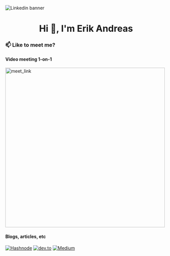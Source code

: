 ![Linkedin banner](https://github.com/user-attachments/assets/a2441d52-5aeb-436c-a41c-2ed574670bd7)
<h1 align="center">Hi 👋, I'm Erik Andreas</h1>

### 📫 Like to meet me?
#### Video meeting 1-on-1
<a href="https://calendly.com/erikandreasdev/30min" target="_blank"><img width="498" alt="meet_link" src="https://user-images.githubusercontent.com/15426564/144297439-f530f383-e73e-41e0-9914-a9b7d3f432e5.png"></a>

#### Blogs, articles, etc

[![Hashnode](https://img.shields.io/badge/Hashnode-2962FF?style=for-the-badge&logo=hashnode&logoColor=white)](https://hashnode.com/@erikandreasdev)
[![dev.to](https://img.shields.io/badge/dev.to-0A0A0A?style=for-the-badge&logo=devdotto&logoColor=white)](https://dev.to/erikandreasdev)
[![Medium](https://img.shields.io/badge/Medium-12100E?style=for-the-badge&logo=medium&logoColor=white)](https://medium.com/@erikandreasdev)

